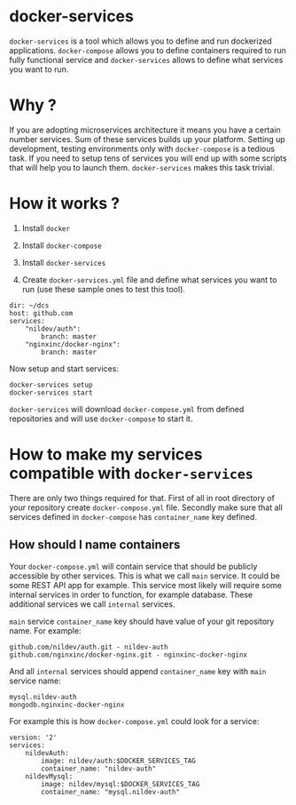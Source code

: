 # docker-services

`docker-services` is a tool which allows you to define and run dockerized applications. `docker-compose` allows you to 
define containers required to run fully functional service and `docker-services` allows to define what services you want to run.

# Why ?

If you are adopting microservices architecture it means you have a certain number services. 
Sum of these services builds up your platform. Setting up development, testing environments only with `docker-compose` is a tedious task. 
If you need to setup tens of services you will end up with some scripts that will help you to launch them. `docker-services` makes this task trivial.

# How it works ?

1) Install `docker`

2) Install `docker-compose`

3) Install `docker-services`

4) Create `docker-services.yml` file and define what services you want to run (use these sample ones to test this tool).

```
dir: ~/dcs
host: github.com
services:
    "nildev/auth":
        branch: master
    "nginxinc/docker-nginx":
        branch: master
```

Now setup and start services:

```
docker-services setup
docker-services start
```

`docker-services` will download `docker-compose.yml` from defined repositories and will use `docker-compose` to start it.

# How to make my services compatible with `docker-services`

There are only two things required for that. First of all in root directory of your repository create `docker-compose.yml` file.
Secondly make sure that all services defined in `docker-compose` has `container_name` key defined. 

## How should I name containers 

Your `docker-compose.yml` will contain service that should be publicly accessible by other services. This is what we call `main` service. 
It could be some REST API app for example. This service most likely will require some internal services in order to function, for example database.
These additional services we call `internal` services. 

`main` service `container_name` key should have value of your git repository name. For example:
  
```
github.com/nildev/auth.git - nildev-auth
github.com/nginxinc/docker-nginx.git - nginxinc-docker-nginx
```

And all `internal` services should append `container_name` key with `main` service name:

```
mysql.nildev-auth
mongodb.nginxinc-docker-nginx
```

For example this is how `docker-compose.yml` could look for a service:
```
version: '2'
services:
    nildevAuth:
        image: nildev/auth:$DOCKER_SERVICES_TAG
        container_name: "nildev-auth"
    nildevMysql:
        image: nildev/mysql:$DOCKER_SERVICES_TAG
        container_name: "mysql.nildev-auth"
```